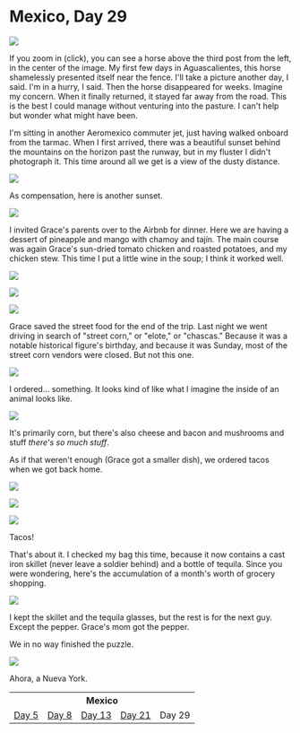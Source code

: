 Mexico, Day 29
==============

![](mexico_49_small.jpg) <!-- horse -->

If you zoom in (click), you can see a horse above the third post from the left,
in the center of the image.  My first few days in Aguascalientes, this horse
shamelessly presented itself near the fence.  I'll take a picture another day,
I said.  I'm in a hurry, I said.  Then the horse disappeared for weeks.
Imagine my concern.  When it finally returned, it stayed far away from the
road.  This is the best I could manage without venturing into the pasture.  I
can't help but wonder what might have been.

I'm sitting in another Aeromexico commuter jet, just having walked onboard
from the tarmac.  When I first arrived, there was a beautiful sunset behind the
mountains on the horizon past the runway, but in my fluster I didn't photograph
it.  This time around all we get is a view of the dusty distance.

![](mexico_50_small.jpg) <!-- tarmac -->

As compensation, here is another sunset.

![](mexico_52_small.jpg) <!-- sunset car -->

I invited Grace's parents over to the Airbnb for dinner.  Here we are having a
dessert of pineapple and mango with chamoy and tajín.  The main course was
again Grace's sun-dried tomato chicken and roasted potatoes, and my chicken
stew.  This time I put a little wine in the soup; I think it worked well.

![](mexico_53_small.jpg) <!-- Penillas -->

![](mexico_54_small.jpg) <!-- chicken and potatoes -->

![](mexico_55_small.jpg) <!-- soup -->

Grace saved the street food for the end of the trip.  Last night we went
driving in search of "street corn," or "elote," or "chascas."  Because it was a
notable historical figure's birthday, and because it was Sunday, most of the
street corn vendors were closed.  But not this one.

![](mexico_56_small.jpg) <!-- chascas stand -->

I ordered... something.  It looks kind of like what I imagine the inside of an
animal looks like.

![](mexico_57_small.jpg) <!-- chascas food -->

It's primarily corn, but there's also cheese and bacon and mushrooms and stuff
_there's so much stuff_.

As if that weren't enough (Grace got a smaller dish), we ordered tacos when we
got back home.

![](mexico_58_small.jpg) <!-- tacos 1/3 -->

![](mexico_59_small.jpg) <!-- tacos 2/3 -->

![](mexico_60_small.jpg) <!-- tacos 3/3 -->

Tacos!

That's about it.  I checked my bag this time, because it now contains a cast
iron skillet (never leave a soldier behind) and a bottle of tequila.  Since you
were wondering, here's the accumulation of a month's worth of grocery
shopping.

![](mexico_61_small.jpg) <!-- kitchen stuff -->

I kept the skillet and the tequila glasses, but the rest is for the next guy.
Except the pepper.  Grace's mom got the pepper.

We in no way finished the puzzle.

![](mexico_62_small.jpg) <!-- puzzle -->

Ahora, a Nueva York.

<table class="series">
  <tr><th colspan="5">Mexico</th></tr>
  <tr>
    <td><a href="mexico1.html">Day 5</a></td>
    <td><a href="mexico2.html">Day 8</a></td>
    <td><a href="mexico3.html">Day 13</a></td>
    <td><a href="mexico4.html">Day 21</a></td>
    <td>Day 29</td>
  </tr>
</table>
